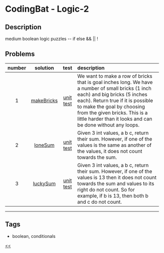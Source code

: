 # CodingBat - Logic-2

## Description
medium boolean logic puzzles -- if else && \|\| !

## Problems
number|solution|test|description
:-:|:-:|:-:|:--
1|[makeBricks](src/main/java/MakeBricks.java)|[unit test](src/test/java/MakeBricksTest.java)|We want to make a row of bricks that is goal inches long. We have a number of small bricks (1 inch each) and big bricks (5 inches each). Return true if it is possible to make the goal by choosing from the given bricks. This is a little harder than it looks and can be done without any loops.
2|[loneSum](src/main/java/LoneSum.java)|[unit test](src/test/java/LoneSumTest.java)|Given 3 int values, a b c, return their sum. However, if one of the values is the same as another of the values, it does not count towards the sum.
3|[luckySum](src/main/java/LuckySum.java)|[unit test](src/test/java/LuckySumTest.java)|Given 3 int values, a b c, return their sum. However, if one of the values is 13 then it does not count towards the sum and values to its right do not count. So for example, if b is 13, then both b and c do not count.
<hr/>
<!-- 0|[name](src/main/java)|[unit test](src/test/java)|desc-->

## Tags
- boolean, conditionals

[<<](../README.md#coding-bat)

